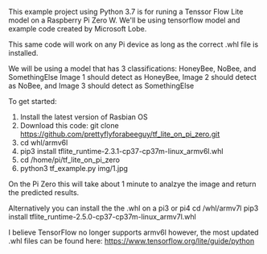 This example project using Python 3.7 is for runing a Tenssor Flow Lite model on a Raspberry Pi Zero W.
We'll be using tensorflow model and example code created by Microsoft Lobe.

This same code will work on any Pi device as long as the correct .whl file is installed.

We will be using a model that has 3 classifications:  HoneyBee, NoBee, and SomethingElse
Image 1 should detect as HoneyBee, Image 2 should detect as NoBee, and Image 3 should detect as SomethingElse


To get started:
1. Install the latest version of Rasbian OS
2. Download this code: git clone https://github.com/prettyflyforabeeguy/tf_lite_on_pi_zero.git
3. cd whl/armv6l
4. pip3 install tflite_runtime-2.3.1-cp37-cp37m-linux_armv6l.whl
5. cd /home/pi/tf_lite_on_pi_zero
6. python3 tf_example.py img/1.jpg

On the Pi Zero this will take about 1 minute to analzye the image and return the predicted results.

Alternatively you can install the the .whl on a pi3 or pi4
cd /whl/armv7l
pip3 install tflite_runtime-2.5.0-cp37-cp37m-linux_armv7l.whl

I believe TensorFlow no longer supports armv6l however, the most updated .whl files can be found here: 
https://www.tensorflow.org/lite/guide/python
